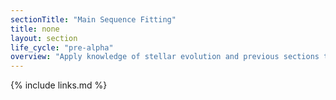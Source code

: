 ```yaml
---
sectionTitle: "Main Sequence Fitting"
title: none
layout: section
life_cycle: "pre-alpha"
overview: "Apply knowledge of stellar evolution and previous sections to determine distances to dwarf galaxies and clusters of stars."
---
```



{% include links.md %}

